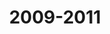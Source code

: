 ---
layout: post
title: 2009-2011
name: undergrad
img: WebsiteKirbyTab.jpg
alt: image-alt
description: "Their be Pink!"
image_items: [
    {
        title: 2009-2011,
        img: 2009-2011_1_FC.png,
        description: "This is a description"
    },
    {
        img: Kirby.BaseUV.jpg,
        description: "This is a description"
    },
    {
        img: Kirby.jpg,
        description: "This is a description"
    },
    {
        img: KirbyW.jpg,
        description: "This is a description"
    },
    {
        img: Kirby.AC1.jpg,
        description: "This is a description"
    },
    {
        img: Kirby.GKC5.jpg,
        description: "This is a description"
    },
    {
        img: Kirby.GKC2.jpg,
        description: "This is a description"
    },
    {
        img: Kirby.HKC4.jpg,
        description: "This is a description"
    },
    {
        img: Kirby.HKC1.jpg,
        description: "This is a description"
    },
    
]
---